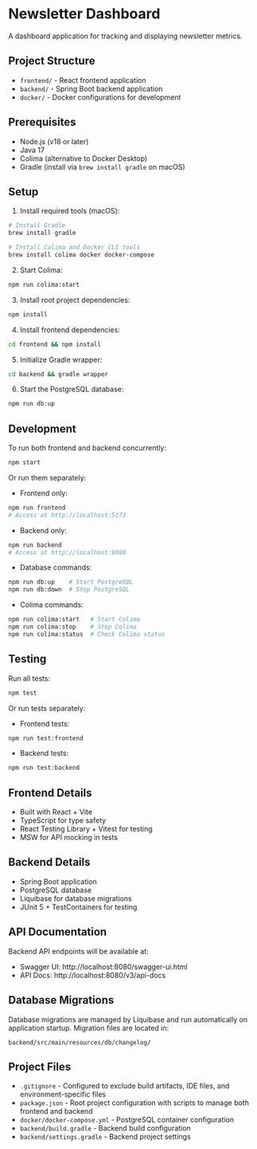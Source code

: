 # Newsletter Dashboard

A dashboard application for tracking and displaying newsletter metrics.

## Project Structure

- `frontend/` - React frontend application
- `backend/` - Spring Boot backend application
- `docker/` - Docker configurations for development

## Prerequisites

- Node.js (v18 or later)
- Java 17
- Colima (alternative to Docker Desktop)
- Gradle (install via `brew install gradle` on macOS)

## Setup

1. Install required tools (macOS):
```bash
# Install Gradle
brew install gradle

# Install Colima and Docker CLI tools
brew install colima docker docker-compose
```

2. Start Colima:
```bash
npm run colima:start
```

3. Install root project dependencies:
```bash
npm install
```

4. Install frontend dependencies:
```bash
cd frontend && npm install
```

5. Initialize Gradle wrapper:
```bash
cd backend && gradle wrapper
```

6. Start the PostgreSQL database:
```bash
npm run db:up
```

## Development

To run both frontend and backend concurrently:
```bash
npm start
```

Or run them separately:

- Frontend only:
```bash
npm run frontend
# Access at http://localhost:5173
```

- Backend only:
```bash
npm run backend
# Access at http://localhost:8080
```

- Database commands:
```bash
npm run db:up    # Start PostgreSQL
npm run db:down  # Stop PostgreSQL
```

- Colima commands:
```bash
npm run colima:start   # Start Colima
npm run colima:stop    # Stop Colima
npm run colima:status  # Check Colima status
```

## Testing

Run all tests:
```bash
npm test
```

Or run tests separately:

- Frontend tests:
```bash
npm run test:frontend
```

- Backend tests:
```bash
npm run test:backend
```

## Frontend Details

- Built with React + Vite
- TypeScript for type safety
- React Testing Library + Vitest for testing
- MSW for API mocking in tests

## Backend Details

- Spring Boot application
- PostgreSQL database
- Liquibase for database migrations
- JUnit 5 + TestContainers for testing

## API Documentation

Backend API endpoints will be available at:
- Swagger UI: http://localhost:8080/swagger-ui.html
- API Docs: http://localhost:8080/v3/api-docs

## Database Migrations

Database migrations are managed by Liquibase and run automatically on application startup. Migration files are located in:
```
backend/src/main/resources/db/changelog/
```

## Project Files

- `.gitignore` - Configured to exclude build artifacts, IDE files, and environment-specific files
- `package.json` - Root project configuration with scripts to manage both frontend and backend
- `docker/docker-compose.yml` - PostgreSQL container configuration
- `backend/build.gradle` - Backend build configuration
- `backend/settings.gradle` - Backend project settings

